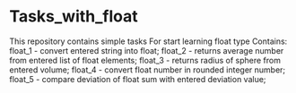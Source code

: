 # Tasks_with_float
This repository contains simple tasks 
For start learning float type
Contains:
float_1 - convert entered string into float;
float_2 - returns average number from entered list of float elements;
float_3 - returns radius of sphere from entered volume;
float_4 - convert float number in rounded integer number;
float_5 - compare deviation of float sum with entered deviation value;
